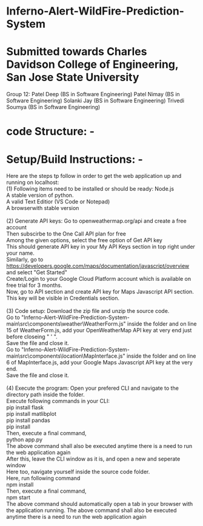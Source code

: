 # Inferno-Alert-WildFire-Prediction-System

# Submitted towards Charles Davidson College of Engineering, San Jose State University

Group 12:
          Patel Deep (BS in Software Engineering)
          Patel Nimay (BS in Software Engineering)
          Solanki Jay (BS in Software Engineering)
          Trivedi Soumya (BS in Software Engineering)
          
# code Structure: -
# Setup/Build Instructions: -

Here are the steps tp follow in order to get the web application up and running on localhost:
<br />
(1) Following items need to be installed or should be ready:
    Node.js<br />
    A stable version of python.<br />
    A valid Text Editior (VS Code or Notepad)<br />
    A browserwith stable version<br />
<br />
(2) Generate API keys:
    Go to openweathermap.org/api and create a free account<br />
    Then subscirbe to the One Call API plan for free<br />
    Among the given options, select the free option of Get API key<br />
    This should generate API key in your My API Keys section in top right under your name.<br />
    Similarly, go to https://developers.google.com/maps/documentation/javascript/overview and select "Get Started"<br />
    Create/Login to your Google Cloud Platform account which is available on free trial for 3 months.<br />
    Now, go to API section and create API key for Maps Javascript API section.<br />
    This key will be visible in Credentials section.<br />
    <br />
(3) Code setup: 
    Download the zip file and unzip the source code.<br />
    Go to "Inferno-Alert-WildFire-Prediction-System-main\src\components\weather\WeatherForm.js" inside the folder and on line 15 of WeatherForm.js, add your    OpenWeatherMap API key at very end just before closeing " ' ".<br />
    Save the file and close it.<br />
    Go to "Inferno-Alert-WildFire-Prediction-System-main\src\components\location\MapInterface.js" inside the folder and on line 6 of MapInterface.js, add your Google Maps Javascript API key at the very end.<br />
    Save the file and close it.<br />
<br />
(4) Execute the program:
    Open your prefered CLI and navigate to the directory path inside the folder.<br />
    Execute following commands in your CLI:<br />
    pip install flask<br />
    pip install matlibplot<br />
    pip install pandas<br />
    pip install<br />
    Then, execute a final command,<br />
    python app.py<br />
    The above command shall also be executed anytime there is a need to run the web application again<br />
    After this, leave the CLI window as it is, and open a new and seperate window<br />
    Here too, navigate yourself inside the source code folder.<br />
    Here, run following command<br />
    npm install<br />
    Then, execute a final command,<br />
    npm start<br />
    The above command should automatically open a tab in your browser with the application running. The above command shall also be executed anytime there is a need to run the web application again<br />
